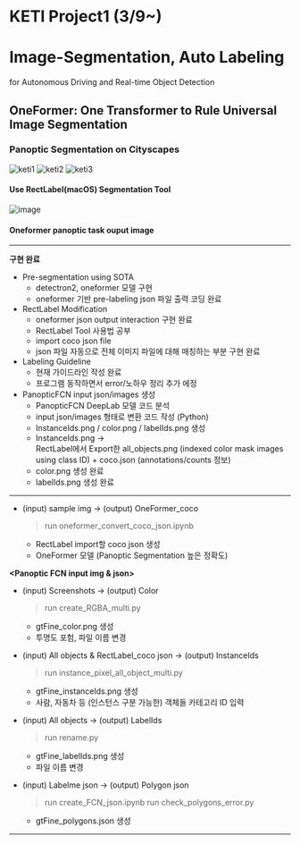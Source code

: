 # KETI Project1 (3/9~)
# Image-Segmentation, Auto Labeling
for Autonomous Driving and Real-time Object Detection

## OneFormer: One Transformer to Rule Universal Image Segmentation
### Panoptic Segmentation on Cityscapes
![keti1](https://github.com/chaewonS/Image-Segmentation-Auto-Labeling/assets/81732426/28494afb-8720-495f-82b9-f6c5c01896d8)
![keti2](https://github.com/chaewonS/Image-Segmentation-Auto-Labeling/assets/81732426/21ac4c95-80cf-416a-9262-9fd41385f48d)
![keti3](https://github.com/chaewonS/Image-Segmentation-Auto-Labeling/assets/81732426/c732ec8a-9580-4eb9-a106-b82686bb6cf0)

#### Use RectLabel(macOS) Segmentation Tool

![image](https://user-images.githubusercontent.com/81732426/228161115-16d28e8b-4570-4a09-bbea-b114960ad627.png)
#### Oneformer panoptic task ouput image

___

**구현 완료**
+ Pre-segmentation using SOTA
  + detectron2, oneformer 모델 구현
  + oneformer 기반 pre-labeling json 파일 출력 코딩 완료
+ RectLabel Modification
  + oneformer json output interaction 구현 완료
  + RectLabel Tool 사용법 공부
  + import coco json file
  + json 파일 자동으로 전체 이미지 파일에 대해 매칭하는 부분 구현 완료
+ Labeling Guideline
  + 현재 가이드라인 작성 완료
  + 프로그램 동작하면서 error/노하우 정리 추가 에정
+ PanopticFCN input json/images 생성
  + PanopticFCN DeepLab 모델 코드 분석
  + input json/images 형태로 변환 코드 작성 (Python)
  + InstanceIds.png / color.png / labelIds.png 생성
  + InstanceIds.png ->  
    RectLabel에서 Export한 all_objects.png (indexed color mask images using class ID) + coco.json (annotations/counts 정보)
  + color.png 생성 완료
  + labelIds.png 생성 완료

___


**<Pre-segmentation using SOTA>**
+ (input) sample img -> (output) OneFormer_coco
  > run oneformer_convert_coco_json.ipynb
  + RectLabel import할 coco json 생성
  + OneFormer 모델 (Panoptic Segmentation 높은 정확도)

**<Panoptic FCN input img & json>**
  
+ (input) Screenshots -> (output) Color
  > run create_RGBA_multi.py
  + gtFine_color.png 생성
  + 투명도 포험, 파일 이름 변경

+ (input) All objects & RectLabel_coco json -> (output) InstanceIds
  > run instance_pixel_all_object_multi.py
  + gtFine_instanceIds.png 생성
  + 사람, 자동차 등 (인스턴스 구분 가능한) 객체들 카테고리 ID 입력

+ (input) All objects -> (output) LabelIds
  > run rename.py
  + gtFine_labelIds.png 생성
  + 파일 이름 변경
  
+ (input) Labelme json -> (output) Polygon json
  > run create_FCN_json.ipynb
  > run check_polygons_error.py
  + gtFine_polygons.json 생성

___



